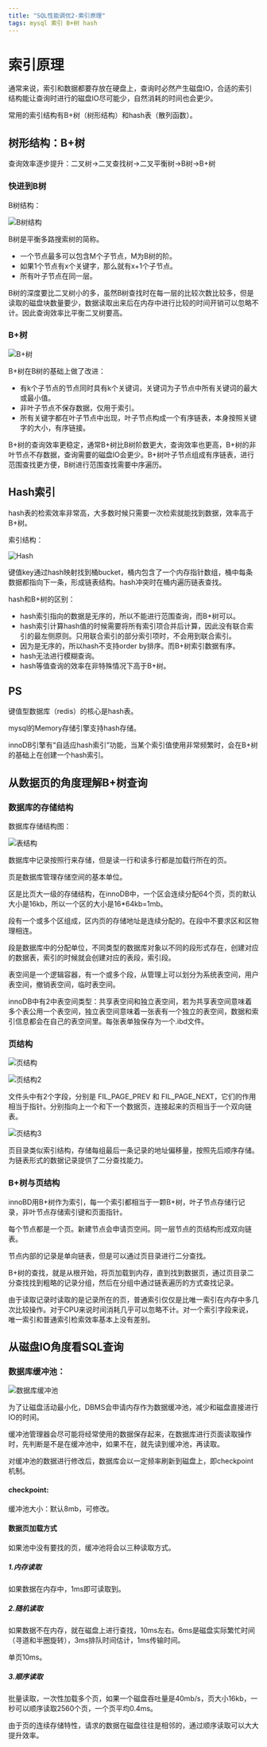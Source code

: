 ```yaml
---
title: "SQL性能调优2-索引原理"
tags: mysql 索引 B+树 hash
---
```




# 索引原理

通常来说，索引和数据都要存放在硬盘上，查询时必然产生磁盘IO，合适的索引结构能让查询时进行的磁盘IO尽可能少，自然消耗的时间也会更少。

常用的索引结构有B+树（树形结构）和hash表（散列函数）。

## 树形结构：B+树

查询效率逐步提升：二叉树->二叉查找树->二叉平衡树->B树->B+树

### 快进到B树

B树结构：

![B树结构](E:\github\danxian-baiheng.github.io\assets\B树结构.jpg)

B树是平衡多路搜索树的简称。

- 一个节点最多可以包含M个子节点，M为B树的阶。
- 如果1个节点有x个关键字，那么就有x+1个子节点。
- 所有叶子节点在同一层。

B树的深度要比二叉树小的多，虽然B树查找时在每一层的比较次数比较多，但是读取的磁盘块数量要少，数据读取出来后在内存中进行比较的时间开销可以忽略不计。因此查询效率比平衡二叉树要高。

### B+树

![B+树](E:\github\danxian-baiheng.github.io\assets\B+树.jpg)

B+树在B树的基础上做了改进：

- 有k个子节点的节点同时具有k个关键词，关键词为子节点中所有关键词的最大或最小值。
- 非叶子节点不保存数据，仅用于索引。
- 所有关键字都在叶子节点中出现，叶子节点构成一个有序链表，本身按照关键字的大小，有序链接。

B+树的查询效率更稳定，通常B+树比B树阶数更大，查询效率也更高，B+树的非叶节点不存数据，查询需要的磁盘IO会更少。B+树叶子节点组成有序链表，进行范围查找更方便，B树进行范围查找需要中序遍历。

## Hash索引

hash表的检索效率非常高，大多数时候只需要一次检索就能找到数据，效率高于B+树。

索引结构：

![Hash](E:\github\danxian-baiheng.github.io\assets\Hash.png)

键值key通过hash映射找到桶bucket，桶内包含了一个内存指针数组，桶中每条数据都指向下一条，形成链表结构。hash冲突时在桶内遍历链表查找。

hash和B+树的区别：

- hash索引指向的数据是无序的，所以不能进行范围查询，而B+树可以。
- hash索引计算hash值的时候需要将所有索引项合并后计算，因此没有联合索引的最左侧原则。只用联合索引的部分索引项时，不会用到联合索引。
- 因为是无序的，所以hash不支持order by排序。而B+树索引数据有序。
- hash无法进行模糊查询。
- hash等值查询的效率在非特殊情况下高于B+树。

## PS

键值型数据库（redis）的核心是hash表。

mysql的Memory存储引擎支持hash存储。

innoDB引擎有“自适应hash索引”功能，当某个索引值使用非常频繁时，会在B+树的基础上在创建一个hash索引。

## 从数据页的角度理解B+树查询

### 数据库的存储结构

数据库存储结构图：

![表结构](E:\github\danxian-baiheng.github.io\assets\表结构.jpg)

数据库中记录按照行来存储，但是读一行和读多行都是加载行所在的页。

页是数据库管理存储空间的基本单位。

区是比页大一级的存储结构，在innoDB中，一个区会连续分配64个页，页的默认大小是16kb，所以一个区的大小是16*64kb=1mb。

段有一个或多个区组成，区内页的存储地址是连续分配的。在段中不要求区和区物理相连。

段是数据库中的分配单位，不同类型的数据库对象以不同的段形式存在，创建对应的数据表，索引的时候就会创建对应的表段，索引段。

表空间是一个逻辑容器，有一个或多个段，从管理上可以划分为系统表空间，用户表空间，撤销表空间，临时表空间。

innoDB中有2中表空间类型：共享表空间和独立表空间，若为共享表空间意味着多个表公用一个表空间，独立表空间意味着一张表有一个独立的表空间，数据和索引信息都会在自己的表空间里。每张表单独保存为一个.ibd文件。

### 页结构

![页结构](E:\github\danxian-baiheng.github.io\assets\页结构.jpg)

![页结构2](E:\github\danxian-baiheng.github.io\assets\页结构2.png)

文件头中有2个字段，分别是 FIL_PAGE_PREV 和 FIL_PAGE_NEXT，它们的作用相当于指针。分别指向上一个和下一个数据页，连接起来的页相当于一个双向链表。

![页结构3](E:\github\danxian-baiheng.github.io\assets\页结构3.jpg)

页目录类似索引结构，存储每组最后一条记录的地址偏移量，按照先后顺序存储。为链表形式的数据记录提供了二分查找能力。

### B+树与页结构

innoBD用B+树作为索引，每一个索引都相当于一颗B+树，叶子节点存储行记录，非叶节点存储索引键和页面指针。

每个节点都是一个页。新建节点会申请页空间。同一层节点的页结构形成双向链表。

节点内部的记录是单向链表，但是可以通过页目录进行二分查找。

B+树的查找，就是从根开始，将页加载到内存，直到找到数据页，通过页目录二分查找找到粗略的记录分组，然后在分组中通过链表遍历的方式查找记录。

由于读取记录时读取的是记录所在的页，普通索引仅仅是比唯一索引在内存中多几次比较操作。对于CPU来说时间消耗几乎可以忽略不计。对一个索引字段来说，唯一索引和普通索引检索效率基本上没有差别。

## 从磁盘IO角度看SQL查询

### 数据库缓冲池：

![数据库缓冲池](E:\github\danxian-baiheng.github.io\assets\数据库缓冲池.png)

为了让磁盘活动最小化，DBMS会申请内存作为数据缓冲池，减少和磁盘直接进行IO的时间。

缓冲池管理器会尽可能将经常使用的数据保存起来，在数据库进行页面读取操作时，先判断是不是在缓冲池中，如果不在，就先读到缓冲池，再读取。

对缓冲池的数据进行修改后，数据库会以一定频率刷新到磁盘上，即checkpoint机制。

#### checkpoint:

缓冲池大小：默认8mb，可修改。

#### 数据页加载方式

如果池中没有要找的页，缓冲池将会以三种读取方式。

##### 1.内存读取

如果数据在内存中，1ms即可读取到。

##### 2.随机读取

如果数据不在内存，就在磁盘上进行查找，10ms左右。6ms是磁盘实际繁忙时间（寻道和半圈旋转），3ms排队时间估计，1ms传输时间。

单页10ms。

##### 3.顺序读取

批量读取，一次性加载多个页，如果一个磁盘吞吐量是40mb/s，页大小16kb，一秒可以顺序读取2560个页，一个页平均0.4ms。

由于页的连续存储特性，请求的数据在磁盘往往是相邻的，通过顺序读取可以大大提升效率。

